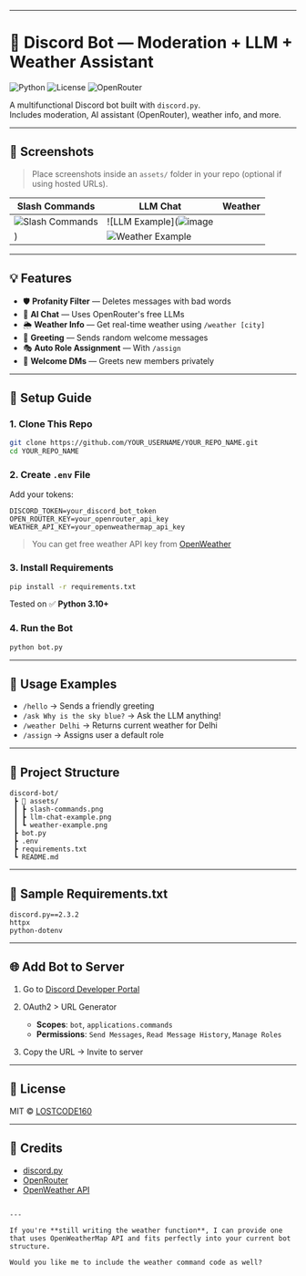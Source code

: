 

---


# 🤖 Discord Bot — Moderation + LLM + Weather Assistant

![Python](https://img.shields.io/badge/python-3.10%2B-blue)
![License](https://img.shields.io/badge/license-MIT-green)
![OpenRouter](https://img.shields.io/badge/LLM-OpenRouter-orange)

A multifunctional Discord bot built with `discord.py`.  
Includes moderation, AI assistant (OpenRouter), weather info, and more.

---

## 📸 Screenshots

> Place screenshots inside an `assets/` folder in your repo (optional if using hosted URLs).

| Slash Commands | LLM Chat | Weather |
|----------------|----------|---------|
| ![Slash Commands](https://github.com/user-attachments/assets/1d3e334d-4eb4-43c7-9c8e-2f80ae531e8f) | ![LLM Example](![image](https://github.com/user-attachments/assets/e10b3193-027f-43bc-9bdb-839064e4ff98)
) | ![Weather Example](https://github.com/user-attachments/assets/b300b630-783b-4b8f-ace4-41b10893e9de) |


---

## 💡 Features

- 🛡️ **Profanity Filter** — Deletes messages with bad words
- 🤖 **AI Chat** — Uses OpenRouter's free LLMs
- 🌦️ **Weather Info** — Get real-time weather using `/weather [city]`
- 👋 **Greeting** — Sends random welcome messages
- 🎭 **Auto Role Assignment** — With `/assign`
- 📩 **Welcome DMs** — Greets new members privately

---

## 🚀 Setup Guide

### 1. Clone This Repo
```bash
git clone https://github.com/YOUR_USERNAME/YOUR_REPO_NAME.git
cd YOUR_REPO_NAME
````

### 2. Create `.env` File

Add your tokens:

```env
DISCORD_TOKEN=your_discord_bot_token
OPEN_ROUTER_KEY=your_openrouter_api_key
WEATHER_API_KEY=your_openweathermap_api_key
```

> You can get free weather API key from [OpenWeather](https://openweathermap.org/api)

### 3. Install Requirements

```bash
pip install -r requirements.txt
```

Tested on ✅ **Python 3.10+**

### 4. Run the Bot

```bash
python bot.py
```

---

## 🧪 Usage Examples

* `/hello` → Sends a friendly greeting
* `/ask Why is the sky blue?` → Ask the LLM anything!
* `/weather Delhi` → Returns current weather for Delhi
* `/assign` → Assigns user a default role

---

## 📁 Project Structure

```
discord-bot/
 ┣ 📂 assets/
 ┃ ┣ slash-commands.png
 ┃ ┣ llm-chat-example.png
 ┃ ┗ weather-example.png
 ┣ bot.py
 ┣ .env
 ┣ requirements.txt
 ┗ README.md
```

---

## 🧾 Sample Requirements.txt

```
discord.py==2.3.2
httpx
python-dotenv
```

---

## 🌐 Add Bot to Server

1. Go to [Discord Developer Portal](https://discord.com/developers/applications)
2. OAuth2 > URL Generator

   * **Scopes**: `bot`, `applications.commands`
   * **Permissions**: `Send Messages`, `Read Message History`, `Manage Roles`
3. Copy the URL → Invite to server

---

## 📜 License

MIT © [LOSTCODE160](https://github.com/LOSTCODE160)

---

## 🙌 Credits

* [discord.py](https://discordpy.readthedocs.io)
* [OpenRouter](https://openrouter.ai)
* [OpenWeather API](https://openweathermap.org)

```

---

If you're **still writing the weather function**, I can provide one that uses OpenWeatherMap API and fits perfectly into your current bot structure.

Would you like me to include the weather command code as well?
```
